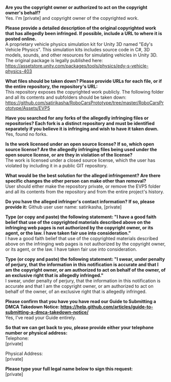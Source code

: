 **Are you the copyright owner or authorized to act on the copyright owner's behalf?**  
Yes. I'm [private] and copyright owner of the copyrighted work.  

**Please provide a detailed description of the original copyrighted work that has allegedly been infringed. If possible, include a URL to where it is posted online.**  
A proprietary vehicle physics simulation kit for Unity 3D named "Edy's Vehicle Physics". This simulation kits includes source code in C#, 3D models, sounds, and other resources for simulating vehicles in Unity 3D. The original package is legally published here:
https://assetstore.unity.com/packages/tools/physics/edy-s-vehicle-physics-403  

**What files should be taken down? Please provide URLs for each file, or if the entire repository, the repository's URL:**    
This repository exposes the copyrighted work publicly. The following folder and all its contents and subfolders should be taken down:  
https://github.com/satirikasha/RoboCarsPrototype/tree/master/RoboCarsPrototype/Assets/EVP5  

**Have you searched for any forks of the allegedly infringing files or repositories? Each fork is a distinct repository and must be identified separately if you believe it is infringing and wish to have it taken down.**    
Yes, found no forks.  

**Is the work licensed under an open source license? If so, which open source license? Are the allegedly infringing files being used under the open source license, or are they in violation of the license?**    
The work is licensed under a closed source license, which the user has violated by including it in a public GIT repository.  

**What would be the best solution for the alleged infringement? Are there specific changes the other person can make other than removal?**  
User should either make the repository private, or remove the EVP5 folder and all its contents from the repository and from the entire project's history.

**Do you have the alleged infringer's contact information? If so, please provide it:**
Github user user name: satirikasha, [private]

**Type (or copy and paste) the following statement: "I have a good faith belief that use of the copyrighted materials described above on the infringing web pages is not authorized by the copyright owner, or its agent, or the law. I have taken fair use into consideration."**  
I have a good faith belief that use of the copyrighted materials described above on the infringing web pages is not authorized by the copyright owner, or its agent, or the law. I have taken fair use into consideration.  

**Type (or copy and paste) the following statement: "I swear, under penalty of perjury, that the information in this notification is accurate and that I am the copyright owner, or am authorized to act on behalf of the owner, of an exclusive right that is allegedly infringed."**  
I swear, under penalty of perjury, that the information in this notification is accurate and that I am the copyright owner, or am authorized to act on behalf of the owner, of an exclusive right that is allegedly infringed.  

**Please confirm that you have you have read our Guide to Submitting a DMCA Takedown Notice: https://help.github.com/articles/guide-to-submitting-a-dmca-takedown-notice/**  
Yes, I've read your Guide entirely.  

**So that we can get back to you, please provide either your telephone number or physical address:**  
Telephone:  
[private]  

Physical Address:    
[private]  

**Please type your full legal name below to sign this request:**  
[private]  
